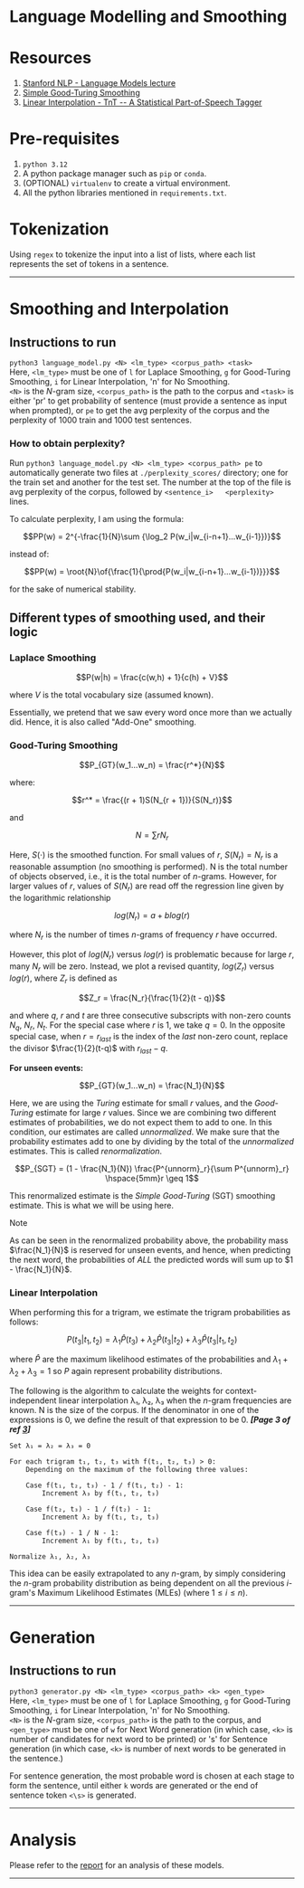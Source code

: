 # Language Modelling and Smoothing

# Resources

1. [Stanford NLP - Language Models lecture](https://web.stanford.edu/class/archive/cs/cs224n/cs224n.1086/handouts/cs224n-lecture2-language-models-slides.pdf)
2. [Simple Good-Turing Smoothing](https://www.d.umn.edu/~tpederse/Courses/CS8761-FALL02/Code/sgt-gale.pdf)
3. [Linear Interpolation - TnT -- A Statistical Part-of-Speech Tagger](https://aclanthology.org/A00-1031.pdf)

# Pre-requisites

1. `python 3.12`
2. A python package manager such as `pip` or `conda`.
3. (OPTIONAL) `virtualenv` to create a virtual environment.
4. All the python libraries mentioned in `requirements.txt`.

# Tokenization

Using `regex` to tokenize the input into a list of lists, where each list represents the set of tokens in a sentence.

---

# Smoothing and Interpolation

## Instructions to run

```python3 language_model.py <N> <lm_type> <corpus_path> <task>```  
Here, `<lm_type>` must be one of `l` for Laplace Smoothing, `g` for Good-Turing Smoothing, `i` for Linear
Interpolation, 'n' for No Smoothing.  
`<N>` is the $N$-gram size, `<corpus_path>` is the path to the corpus and `<task>` is either 'pr' to get probability of
sentence (must provide a sentence as input when prompted), or `pe` to get the avg perplexity of the corpus and the
perplexity of 1000 train and 1000 test sentences.

### How to obtain perplexity?

Run ```python3 language_model.py <N> <lm_type> <corpus_path> pe``` to automatically generate two files at
`./perplexity_scores/` directory; one for the train set and another for the test set. The number at the top of the file
is avg perplexity of the corpus, followed by `<sentence_i>   <perplexity>` lines.

To calculate perplexity, I am using the formula:

$$PP(w) = 2^{-\frac{1}{N}\sum {\log_2 P(w_i|w_{i-n+1}...w_{i-1}})}$$

instead of:

$$PP(w) = \root{N}\of{\frac{1}{\prod{P(w_i|w_{i-n+1}...w_{i-1})}}}$$

for the sake of numerical stability.

## Different types of smoothing used, and their logic

### Laplace Smoothing

$$P(w|h) = \frac{c(w,h) + 1}{c(h) + V}$$

where $V$ is the total vocabulary size (assumed known).

Essentially, we pretend that we saw every word once more than we actually did. Hence, it is also called "Add-One"
smoothing.

### Good-Turing Smoothing

$$P_{GT}(w_1...w_n) = \frac{r^*}{N}$$

where:

$$r^* = \frac{(r + 1)S(N_{r + 1})}{S(N_r)}$$

and

$$N = \sum rN_r$$

Here, $S(\cdot)$ is the smoothed function. For small values of $r$, $S(N_r) = N_r$ is a reasonable assumption (no
smoothing is performed). N is the total number of objects observed, i.e., it is the total number of $n$-grams. However,
for larger values of $r$, values of $S(N_r)$ are read off the regression line given by
the logarithmic relationship

$$log(N_r) = a + blog(r)$$

where $N_r$ is the number of times $n$-grams of frequency $r$
have occurred.

However, this plot of $log(N_r)$ versus $log(r)$ is problematic because for large $r$, many $N_r$ will be zero. Instead,
we plot a revised quantity, $log(Z_r)$ versus $log(r)$, where $Z_r$ is defined as

$$Z_r = \frac{N_r}{\frac{1}{2}(t - q)}$$

and where $q$, $r$ and $t$ are three consecutive subscripts with non-zero counts $N_q$, $N_r$, $N_t$. For the special
case where $r$ is 1, we take $q = 0$. In the opposite special case, when $r = r_{last}$ is the index of the _last_
non-zero count, replace the divisor $\frac{1}{2}(t-q)$ with $r_{last}-q$.

**For unseen events:**

$$P_{GT}(w_1...w_n) = \frac{N_1}{N}$$

Here, we are using the _Turing_ estimate for small $r$ values, and the _Good-Turing_ estimate for large $r$ values.
Since we are combining two different estimates of probabilities, we do not expect
them to add to one. In this condition, our estimates are called _unnormalized_. We make sure that the
probability estimates add to one by dividing by the total of the _unnormalized_ estimates. This is called
_renormalization_.

$$P_{SGT} = (1 - \frac{N_1}{N}) \frac{P^{unnorm}_r}{\sum P^{unnorm}_r} \hspace{5mm}r \geq 1$$

This renormalized estimate is the _Simple Good-Turing_ (SGT) smoothing estimate. This is what we will be using here.

> [!NOTE]
> As can be seen in the renormalized probability above, the probability mass $\frac{N_1}{N}$ is reserved for
unseen events, and hence, when predicting the next word, the probabilities of _ALL_ the predicted words will sum up
to $1 - \frac{N_1}{N}$.

### Linear Interpolation

When performing this for a trigram, we estimate the trigram probabilities as follows:

$$P(t_3|t_1, t_2) = \lambda_1\hat{P}(t_3) + \lambda_2\hat{P}(t_3|t_2) + \lambda_3\hat{P}(t_3|t_1, t_2)$$

where $\hat{P}$ are the maximum likelihood estimates of the probabilities and $\lambda_1 + \lambda_2 + \lambda_3 = 1$
so $P$ again represent probability distributions.

The following is the algorithm to calculate the weights for context-independent linear interpolation λ₁, λ₂, λ₃ when
the $n$-gram frequencies are known. N is the size of the corpus. If the denominator in one of the expressions
is 0, we define the result of that expression to be 0. _**[Page 3 of ref [3](https://aclanthology.org/A00-1031.pdf)]**_

```
Set λ₁ = λ₂ = λ₃ = 0

For each trigram t₁, t₂, t₃ with f(t₁, t₂, t₃) > 0:
    Depending on the maximum of the following three values:
    
    Case f(t₁, t₂, t₃) - 1 / f(t₁, t₂) - 1:
        Increment λ₃ by f(t₁, t₂, t₃)
    
    Case f(t₂, t₃) - 1 / f(t₂) - 1:
        Increment λ₂ by f(t₁, t₂, t₃)
    
    Case f(t₃) - 1 / N - 1:
        Increment λ₁ by f(t₁, t₂, t₃)
        
Normalize λ₁, λ₂, λ₃
```

This idea can be easily extrapolated to any $n$-gram, by simply considering the $n$-gram probability distribution as
being
dependent on all the previous $i$-gram's Maximum Likelihood Estimates (MLEs) (where $1 \leq i \leq n$).

---

# Generation

## Instructions to run

```python3 generator.py <N> <lm_type> <corpus_path> <k> <gen_type>```  
Here, `<lm_type>` must be one of `l` for Laplace Smoothing, `g` for Good-Turing Smoothing, `i` for Linear
Interpolation, 'n' for No Smoothing.  
`<N>` is the $N$-gram size, `<corpus_path>` is the path to the corpus, and `<gen_type>` must be one of `w` for Next Word
generation (in which case, `<k>` is number of candidates for next word to be printed) or 's' for Sentence generation (in
which case, `<k>` is number of next words to be generated in the sentence.)

For sentence generation, the most probable word is chosen at each stage to form the sentence, until either `k` words
are generated or the end of sentence token `<\s>` is generated.

---

# Analysis

Please refer to the [report](Report.md) for an analysis of these models.

---

